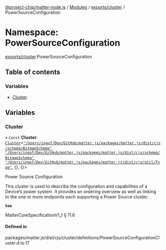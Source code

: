 [@project-chip/matter-node.js](../README.md) / [Modules](../modules.md) / [exports/cluster](exports_cluster.md) / PowerSourceConfiguration

# Namespace: PowerSourceConfiguration

[exports/cluster](exports_cluster.md).PowerSourceConfiguration

## Table of contents

### Variables

- [Cluster](exports_cluster.PowerSourceConfiguration.md#cluster)

## Variables

### Cluster

• `Const` **Cluster**: [`Cluster`](exports_cluster.md#cluster)<[`"/Users/ingof/Dev/GitHub/matter.js/packages/matter.js/dist/cjs/schema/BitmapSchema"`](export._internal_.__Users_ingof_Dev_GitHub_matter_js_packages_matter_js_dist_cjs_schema_BitmapSchema_.md), [`"/Users/ingof/Dev/GitHub/matter.js/packages/matter.js/dist/cjs/schema/BitmapSchema"`](export._internal_.__Users_ingof_Dev_GitHub_matter_js_packages_matter_js_dist_cjs_schema_BitmapSchema_.md), [`"/Users/ingof/Dev/GitHub/matter.js/packages/matter.js/dist/cjs/util/Type"`](export._internal_.__Users_ingof_Dev_GitHub_matter_js_packages_matter_js_dist_cjs_util_Type_.md), {}, {}\>

Power Source Configuration

This cluster is used to describe the configuration and capabilities of a Device’s power system. It provides an
ordering overview as well as linking to the one or more endpoints each supporting a Power Source cluster.

**`See`**

MatterCoreSpecificationV1_1 § 11.6

#### Defined in

packages/matter.js/dist/cjs/cluster/definitions/PowerSourceConfigurationCluster.d.ts:17

